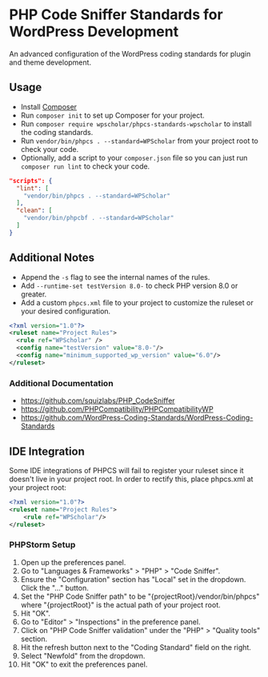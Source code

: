 # PHP Code Sniffer Standards for WordPress Development

An advanced configuration of the WordPress coding standards for plugin and theme development.

## Usage

- Install [Composer](https://getcomposer.org/)
- Run `composer init` to set up Composer for your project.
- Run `composer require wpscholar/phpcs-standards-wpscholar` to install the coding standards.
- Run `vendor/bin/phpcs . --standard=WPScholar` from your project root to check your code.
- Optionally, add a script to your `composer.json` file so you can just run `composer run lint` to check your code.

```json
"scripts": {
  "lint": [
    "vendor/bin/phpcs . --standard=WPScholar"
  ],
  "clean": [
    "vendor/bin/phpcbf . --standard=WPScholar"
  ]
}
```

## Additional Notes
- Append the `-s` flag to see the internal names of the rules.
- Add `--runtime-set testVersion 8.0-` to check PHP version 8.0 or greater.
- Add a custom `phpcs.xml` file to your project to customize the ruleset or your desired configuration.

```xml
<?xml version="1.0"?>
<ruleset name="Project Rules">
  <rule ref="WPScholar" />
  <config name="testVersion" value="8.0-"/>
  <config name="minimum_supported_wp_version" value="6.0"/>
</ruleset>
```

### Additional Documentation
- https://github.com/squizlabs/PHP_CodeSniffer
- https://github.com/PHPCompatibility/PHPCompatibilityWP
- https://github.com/WordPress-Coding-Standards/WordPress-Coding-Standards

## IDE Integration

Some IDE integrations of PHPCS will fail to register your ruleset since it doesn't live in your project root. In order
to rectify this, place phpcs.xml at your project root:

```xml
<?xml version="1.0"?>
<ruleset name="Project Rules">
    <rule ref="WPScholar"/>
</ruleset>
```


### PHPStorm Setup

1. Open up the preferences panel.
2. Go to "Languages & Frameworks" > "PHP" > "Code Sniffer".
3. Ensure the "Configuration" section has "Local" set in the dropdown. Click the "..." button.
4. Set the "PHP Code Sniffer path" to be "{projectRoot}/vendor/bin/phpcs" where "{projectRoot}" is the actual path of
   your project root.
5. Hit "OK".
6. Go to "Editor" > "Inspections" in the preference panel.
7. Click on "PHP Code Sniffer validation" under the "PHP" > "Quality tools" section.
8. Hit the refresh button next to the "Coding Standard" field on the right.
9. Select "Newfold" from the dropdown.
10. Hit "OK" to exit the preferences panel.